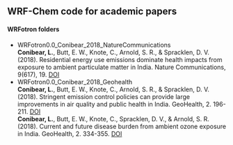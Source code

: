 ## WRF-Chem code for academic papers
#### WRFotron folders
- WRFotron0.0_Conibear_2018_NatureCommunications  
**Conibear, L.**, Butt, E. W., Knote, C., Arnold, S. R., & Spracklen, D. V. (2018). Residential energy use emissions dominate health impacts from exposure to ambient particulate matter in India. Nature Communications, 9(617), 19.
[DOI](https://doi.org/10.1038/s41467-018-02986-7)  
- WRFotron0.0_Conibear_2018_Geohealth  
**Conibear, L.**, Butt, E. W., Knote, C., Arnold, S. R., & Spracklen, D. V. (2018). Stringent emission control policies can provide large improvements in air quality and public health in India. GeoHealth, 2. 196-211.
[DOI](https://doi.org/10.1029/2018GH000139)  
**Conibear, L.**, Butt, E. W., Knote, C., Spracklen, D. V., & Arnold, S. R. (2018). Current and future disease burden from ambient ozone exposure in India. GeoHealth, 2. 334-355.
[DOI](https://doi.org/10.1029/2018GH000168)  

